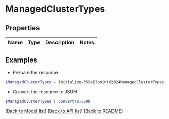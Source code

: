 # ManagedClusterTypes
## Properties

Name | Type | Description | Notes
------------ | ------------- | ------------- | -------------

## Examples

- Prepare the resource
```powershell
$ManagedClusterTypes = Initialize-PSSailpointV2024ManagedClusterTypes 
```

- Convert the resource to JSON
```powershell
$ManagedClusterTypes | ConvertTo-JSON
```

[[Back to Model list]](../README.md#documentation-for-models) [[Back to API list]](../README.md#documentation-for-api-endpoints) [[Back to README]](../README.md)

